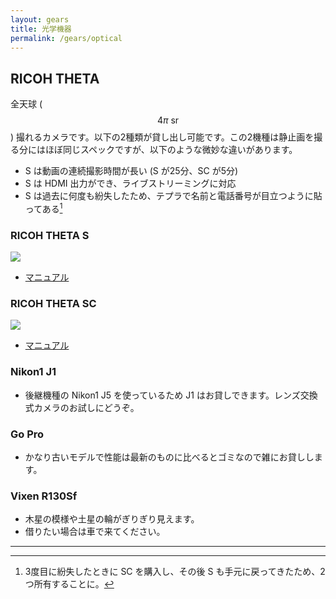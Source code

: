 ```yaml
---
layout: gears
title: 光学機器
permalink: /gears/optical
---
```


## RICOH THETA

全天球 ($$4\pi~\textrm{sr}$$) 撮れるカメラです。以下の2種類が貸し出し可能です。この2機種は静止画を撮る分にはほぼ同じスペックですが、以下のような微妙な違いがあります。

- S は動画の連続撮影時間が長い (S が25分、SC が5分)
- S は HDMI 出力ができ、ライブストリーミングに対応
- S は過去に何度も紛失したため、テプラで名前と電話番号が目立つように貼ってある[^1]

[^1]: 3度目に紛失したときに SC を購入し、その後 S も手元に戻ってきたため、2つ所有することに。

### RICOH THETA S

<a href="https://www.amazon.co.jp/RICOH-THETA-360%E5%BA%A6-%E5%85%A8%E5%A4%A9%E7%90%83%E3%82%AB%E3%83%A1%E3%83%A9-910720/dp/B014US3FQI?__mk_ja_JP=%E3%82%AB%E3%82%BF%E3%82%AB%E3%83%8A&dchild=1&keywords=ricoh+theta+sc&qid=1622710217&sr=8-9&linkCode=li2&tag=pn11-22&linkId=32a5b4f319b8c56bc623365d3a1c0f15&language=ja_JP&ref_=as_li_ss_il" target="_blank"><img border="0" src="//ws-fe.amazon-adsystem.com/widgets/q?_encoding=UTF8&ASIN=B014US3FQI&Format=_SL160_&ID=AsinImage&MarketPlace=JP&ServiceVersion=20070822&WS=1&tag=pn11-22&language=ja_JP" ></a><img src="https://ir-jp.amazon-adsystem.com/e/ir?t=pn11-22&language=ja_JP&l=li2&o=9&a=B014US3FQI" width="1" height="1" border="0" alt="" style="border:none !important; margin:0px !important;" />

- [マニュアル](https://support.theta360.com/ja/manual/s/)

### RICOH THETA SC

<a href="https://www.amazon.co.jp/RICOH-360%E5%BA%A6%E3%82%AB%E3%83%A1%E3%83%A9-THETA-%E5%85%A8%E5%A4%A9%E7%90%83%E3%82%AB%E3%83%A1%E3%83%A9-910743/dp/B01MA1XZON?__mk_ja_JP=%E3%82%AB%E3%82%BF%E3%82%AB%E3%83%8A&dchild=1&keywords=ricoh%2Btheta%2Bsc&qid=1622710217&sr=8-2&th=1&linkCode=li2&tag=pn11-22&linkId=5d3d0df92738302d1914bd08365d06ef&language=ja_JP&ref_=as_li_ss_il" target="_blank"><img border="0" src="//ws-fe.amazon-adsystem.com/widgets/q?_encoding=UTF8&ASIN=B01MA1XZON&Format=_SL160_&ID=AsinImage&MarketPlace=JP&ServiceVersion=20070822&WS=1&tag=pn11-22&language=ja_JP" ></a><img src="https://ir-jp.amazon-adsystem.com/e/ir?t=pn11-22&language=ja_JP&l=li2&o=9&a=B01MA1XZON" width="1" height="1" border="0" alt="" style="border:none !important; margin:0px !important;" />

- [マニュアル](https://support.theta360.com/ja/manual/sc/)

### Nikon1 J1

- 後継機種の Nikon1 J5 を使っているため J1 はお貸しできます。レンズ交換式カメラのお試しにどうぞ。

### Go Pro

- かなり古いモデルで性能は最新のものに比べるとゴミなので雑にお貸しします。

### Vixen R130Sf

- 木星の模様や土星の輪がぎりぎり見えます。
- 借りたい場合は車で来てください。

---
